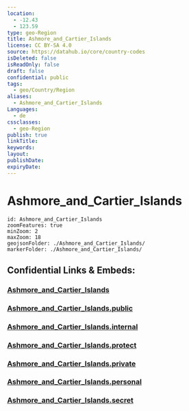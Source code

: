 ```yaml
---
location:
  - -12.43
  - 123.59
type: geo-Region
title: Ashmore_and_Cartier_Islands
license: CC BY-SA 4.0
source: https://datahub.io/core/country-codes
isDeleted: false
isReadOnly: false
draft: false
confidential: public
tags:
  - geo/Country/Region
aliases:
  - Ashmore_and_Cartier_Islands
Languages:
  - de
cssclasses:
  - geo-Region
publish: true
linkTitle:
keywords:
layout:
publishDate:
expiryDate:
---
```


# Ashmore_and_Cartier_Islands

```leaflet
id: Ashmore_and_Cartier_Islands
zoomFeatures: true 
minZoom: 2 
maxZoom: 18
geojsonFolder: ./Ashmore_and_Cartier_Islands/
markerFolder: ./Ashmore_and_Cartier_Islands/
```


## Confidential Links & Embeds: 

### [Ashmore_and_Cartier_Islands](/_Standards/Earth/Continent/Australasia/Australia/Counties/Ashmore_and_Cartier_Islands.md) 

### [Ashmore_and_Cartier_Islands.public](/_public/Earth/Continent/Australasia/Australia/Counties/Ashmore_and_Cartier_Islands.public.md) 

### [Ashmore_and_Cartier_Islands.internal](/_internal/Earth/Continent/Australasia/Australia/Counties/Ashmore_and_Cartier_Islands.internal.md) 

### [Ashmore_and_Cartier_Islands.protect](/_protect/Earth/Continent/Australasia/Australia/Counties/Ashmore_and_Cartier_Islands.protect.md) 

### [Ashmore_and_Cartier_Islands.private](/_private/Earth/Continent/Australasia/Australia/Counties/Ashmore_and_Cartier_Islands.private.md) 

### [Ashmore_and_Cartier_Islands.personal](/_personal/Earth/Continent/Australasia/Australia/Counties/Ashmore_and_Cartier_Islands.personal.md) 

### [Ashmore_and_Cartier_Islands.secret](/_secret/Earth/Continent/Australasia/Australia/Counties/Ashmore_and_Cartier_Islands.secret.md)

